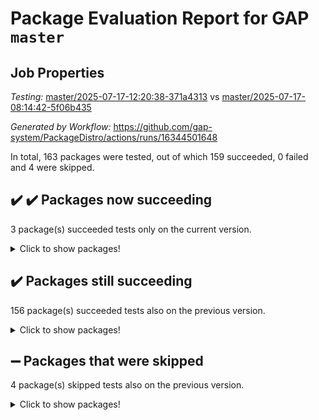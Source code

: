 # Package Evaluation Report for GAP `master`

## Job Properties

*Testing:* [master/2025-07-17-12:20:38-371a4313](https://github.com/gap-system/PackageDistro/blob/data/reports/master/2025-07-17-12:20:38-371a4313) vs [master/2025-07-17-08:14:42-5f06b435](https://github.com/gap-system/PackageDistro/blob/data/reports/master/2025-07-17-08:14:42-5f06b435)

*Generated by Workflow:* https://github.com/gap-system/PackageDistro/actions/runs/16344501648

In total, 163 packages were tested, out of which 159 succeeded, 0 failed and 4 were skipped.

## :heavy_check_mark: :heavy_check_mark: Packages now succeeding

3 package(s) succeeded tests only on the current version.
<details><summary>Click to show packages!</summary>

- cryst 4.1.28 [(success)](https://github.com/gap-system/PackageDistro/actions/runs/16344501648/job/46175210668) vs cryst 4.1.27 [(failure)](https://github.com/gap-system/PackageDistro/actions/runs/16339332098/job/46158347206)
- groupoids 1.77 [(success)](https://github.com/gap-system/PackageDistro/actions/runs/16344501648/job/46175210819) vs groupoids 1.77 [(failure)](https://github.com/gap-system/PackageDistro/actions/runs/16339332098/job/46158347282)
- hapcryst 0.1.15 [(success)](https://github.com/gap-system/PackageDistro/actions/runs/16344501648/job/46175210787) vs hapcryst 0.1.15 [(failure)](https://github.com/gap-system/PackageDistro/actions/runs/16339332098/job/46158347284)
</details>

## :heavy_check_mark: Packages still succeeding

156 package(s) succeeded tests also on the previous version.
<details><summary>Click to show packages!</summary>

- 4ti2interface 2024.11-01 [(success)](https://github.com/gap-system/PackageDistro/actions/runs/16344501648/job/46175210602)
- ace 5.7.0 [(success)](https://github.com/gap-system/PackageDistro/actions/runs/16344501648/job/46175210603)
- aclib 1.3.2 [(success)](https://github.com/gap-system/PackageDistro/actions/runs/16344501648/job/46175210614)
- agt 0.3.1 [(success)](https://github.com/gap-system/PackageDistro/actions/runs/16344501648/job/46175210642)
- alco 1.1.1 [(success)](https://github.com/gap-system/PackageDistro/actions/runs/16344501648/job/46175210605)
- alnuth 3.2.1 [(success)](https://github.com/gap-system/PackageDistro/actions/runs/16344501648/job/46175210625)
- anupq 3.3.1 [(success)](https://github.com/gap-system/PackageDistro/actions/runs/16344501648/job/46175210618)
- atlasrep 2.1.9 [(success)](https://github.com/gap-system/PackageDistro/actions/runs/16344501648/job/46175210613)
- autodoc 2025.05.09 [(success)](https://github.com/gap-system/PackageDistro/actions/runs/16344501648/job/46175210644)
- automata 1.16 [(success)](https://github.com/gap-system/PackageDistro/actions/runs/16344501648/job/46175210617)
- automgrp 1.3.3 [(success)](https://github.com/gap-system/PackageDistro/actions/runs/16344501648/job/46175210640)
- autpgrp 1.11.1 [(success)](https://github.com/gap-system/PackageDistro/actions/runs/16344501648/job/46175210623)
- cap 2025.07-06 [(success)](https://github.com/gap-system/PackageDistro/actions/runs/16344501648/job/46175210654)
- caratinterface 2.3.7 [(success)](https://github.com/gap-system/PackageDistro/actions/runs/16344501648/job/46175210652)
- cddinterface 2025.06.24 [(success)](https://github.com/gap-system/PackageDistro/actions/runs/16344501648/job/46175210648)
- circle 1.6.6 [(success)](https://github.com/gap-system/PackageDistro/actions/runs/16344501648/job/46175210643)
- classicpres 1.22 [(success)](https://github.com/gap-system/PackageDistro/actions/runs/16344501648/job/46175210651)
- cohomolo 1.6.11 [(success)](https://github.com/gap-system/PackageDistro/actions/runs/16344501648/job/46175210673)
- congruence 1.2.7 [(success)](https://github.com/gap-system/PackageDistro/actions/runs/16344501648/job/46175210661)
- corefreesub 0.6 [(success)](https://github.com/gap-system/PackageDistro/actions/runs/16344501648/job/46175210671)
- corelg 1.57 [(success)](https://github.com/gap-system/PackageDistro/actions/runs/16344501648/job/46175210660)
- crime 1.6 [(success)](https://github.com/gap-system/PackageDistro/actions/runs/16344501648/job/46175210689)
- crisp 1.4.6 [(success)](https://github.com/gap-system/PackageDistro/actions/runs/16344501648/job/46175210687)
- crypting 0.10.6 [(success)](https://github.com/gap-system/PackageDistro/actions/runs/16344501648/job/46175210695)
- crystcat 1.1.10 [(success)](https://github.com/gap-system/PackageDistro/actions/runs/16344501648/job/46175210675)
- ctbllib 1.3.11 [(success)](https://github.com/gap-system/PackageDistro/actions/runs/16344501648/job/46175210705)
- cubefree 1.20 [(success)](https://github.com/gap-system/PackageDistro/actions/runs/16344501648/job/46175210678)
- curlinterface 2.4.2 [(success)](https://github.com/gap-system/PackageDistro/actions/runs/16344501648/job/46175210685)
- cvec 2.8.4 [(success)](https://github.com/gap-system/PackageDistro/actions/runs/16344501648/job/46175210706)
- datastructures 0.3.3 [(success)](https://github.com/gap-system/PackageDistro/actions/runs/16344501648/job/46175210691)
- deepthought 1.0.9 [(success)](https://github.com/gap-system/PackageDistro/actions/runs/16344501648/job/46175210690)
- design 1.8.2 [(success)](https://github.com/gap-system/PackageDistro/actions/runs/16344501648/job/46175210683)
- difsets 2.3.1 [(success)](https://github.com/gap-system/PackageDistro/actions/runs/16344501648/job/46175210688)
- digraphs 1.10.0 [(success)](https://github.com/gap-system/PackageDistro/actions/runs/16344501648/job/46175210722)
- edim 1.3.8 [(success)](https://github.com/gap-system/PackageDistro/actions/runs/16344501648/job/46175210693)
- example 4.4.1 [(success)](https://github.com/gap-system/PackageDistro/actions/runs/16344501648/job/46175210694)
- examplesforhomalg 2023.10-01 [(success)](https://github.com/gap-system/PackageDistro/actions/runs/16344501648/job/46175210789)
- factint 1.6.3 [(success)](https://github.com/gap-system/PackageDistro/actions/runs/16344501648/job/46175210725)
- ferret 1.0.14 [(success)](https://github.com/gap-system/PackageDistro/actions/runs/16344501648/job/46175210752)
- fga 1.5.0 [(success)](https://github.com/gap-system/PackageDistro/actions/runs/16344501648/job/46175210709)
- fining 1.5.6 [(success)](https://github.com/gap-system/PackageDistro/actions/runs/16344501648/job/46175210728)
- float 1.0.7 [(success)](https://github.com/gap-system/PackageDistro/actions/runs/16344501648/job/46175210744)
- format 1.4.4 [(success)](https://github.com/gap-system/PackageDistro/actions/runs/16344501648/job/46175210762)
- forms 1.2.13 [(success)](https://github.com/gap-system/PackageDistro/actions/runs/16344501648/job/46175210731)
- fplsa 1.2.6 [(success)](https://github.com/gap-system/PackageDistro/actions/runs/16344501648/job/46175210713)
- fr 2.4.13 [(success)](https://github.com/gap-system/PackageDistro/actions/runs/16344501648/job/46175210732)
- francy 2.0.3 [(success)](https://github.com/gap-system/PackageDistro/actions/runs/16344501648/job/46175210740)
- fwtree 1.3 [(success)](https://github.com/gap-system/PackageDistro/actions/runs/16344501648/job/46175210853)
- gapdoc 1.6.7 [(success)](https://github.com/gap-system/PackageDistro/actions/runs/16344501648/job/46175210766)
- gauss 2024.11-01 [(success)](https://github.com/gap-system/PackageDistro/actions/runs/16344501648/job/46175210852)
- gaussforhomalg 2024.08-01 [(success)](https://github.com/gap-system/PackageDistro/actions/runs/16344501648/job/46175210824)
- gbnp 1.1.0 [(success)](https://github.com/gap-system/PackageDistro/actions/runs/16344501648/job/46175210749)
- generalizedmorphismsforcap 2025.07-01 [(success)](https://github.com/gap-system/PackageDistro/actions/runs/16344501648/job/46175210799)
- genss 1.6.9 [(success)](https://github.com/gap-system/PackageDistro/actions/runs/16344501648/job/46175210832)
- gradedmodules 2024.12-01 [(success)](https://github.com/gap-system/PackageDistro/actions/runs/16344501648/job/46175210793)
- gradedringforhomalg 2024.07-01 [(success)](https://github.com/gap-system/PackageDistro/actions/runs/16344501648/job/46175210781)
- grape 4.9.2 [(success)](https://github.com/gap-system/PackageDistro/actions/runs/16344501648/job/46175210805)
- grpconst 2.6.5 [(success)](https://github.com/gap-system/PackageDistro/actions/runs/16344501648/job/46175210800)
- guarana 0.96.3 [(success)](https://github.com/gap-system/PackageDistro/actions/runs/16344501648/job/46175210831)
- guava 3.20 [(success)](https://github.com/gap-system/PackageDistro/actions/runs/16344501648/job/46175210780)
- hap 1.68 [(success)](https://github.com/gap-system/PackageDistro/actions/runs/16344501648/job/46175210779)
- hecke 1.5.4 [(success)](https://github.com/gap-system/PackageDistro/actions/runs/16344501648/job/46175210847)
- help 4.0 [(success)](https://github.com/gap-system/PackageDistro/actions/runs/16344501648/job/46175210783)
- homalg 2024.01-01 [(success)](https://github.com/gap-system/PackageDistro/actions/runs/16344501648/job/46175210812)
- homalgtocas 2023.11-01 [(success)](https://github.com/gap-system/PackageDistro/actions/runs/16344501648/job/46175210794)
- ibnp 0.15 [(success)](https://github.com/gap-system/PackageDistro/actions/runs/16344501648/job/46175210792)
- idrel 2.48 [(success)](https://github.com/gap-system/PackageDistro/actions/runs/16344501648/job/46175210816)
- images 1.3.3 [(success)](https://github.com/gap-system/PackageDistro/actions/runs/16344501648/job/46175210830)
- intpic 0.4.0 [(success)](https://github.com/gap-system/PackageDistro/actions/runs/16344501648/job/46175210845)
- io 4.9.3 [(success)](https://github.com/gap-system/PackageDistro/actions/runs/16344501648/job/46175210834)
- io_forhomalg 2023.02-04 [(success)](https://github.com/gap-system/PackageDistro/actions/runs/16344501648/job/46175210840)
- irredsol 1.4.4 [(success)](https://github.com/gap-system/PackageDistro/actions/runs/16344501648/job/46175210892)
- json 2.2.3 [(success)](https://github.com/gap-system/PackageDistro/actions/runs/16344501648/job/46175210887)
- jupyterkernel 1.5.1 [(success)](https://github.com/gap-system/PackageDistro/actions/runs/16344501648/job/46175210893)
- jupyterviz 1.5.6 [(success)](https://github.com/gap-system/PackageDistro/actions/runs/16344501648/job/46175210838)
- kan 1.37 [(success)](https://github.com/gap-system/PackageDistro/actions/runs/16344501648/job/46175210879)
- kbmag 1.5.11 [(success)](https://github.com/gap-system/PackageDistro/actions/runs/16344501648/job/46175210827)
- laguna 3.9.7 [(success)](https://github.com/gap-system/PackageDistro/actions/runs/16344501648/job/46175210841)
- liealgdb 2.2.1 [(success)](https://github.com/gap-system/PackageDistro/actions/runs/16344501648/job/46175210862)
- liepring 2.9.1 [(success)](https://github.com/gap-system/PackageDistro/actions/runs/16344501648/job/46175210873)
- liering 2.4.2 [(success)](https://github.com/gap-system/PackageDistro/actions/runs/16344501648/job/46175210851)
- linearalgebraforcap 2025.07-03 [(success)](https://github.com/gap-system/PackageDistro/actions/runs/16344501648/job/46175210855)
- lins 0.9 [(success)](https://github.com/gap-system/PackageDistro/actions/runs/16344501648/job/46175210894)
- localizeringforhomalg 2023.10-01 [(success)](https://github.com/gap-system/PackageDistro/actions/runs/16344501648/job/46175210883)
- loops 3.4.4 [(success)](https://github.com/gap-system/PackageDistro/actions/runs/16344501648/job/46175210895)
- lpres 1.1.1 [(success)](https://github.com/gap-system/PackageDistro/actions/runs/16344501648/job/46175210875)
- majoranaalgebras 1.5.2 [(success)](https://github.com/gap-system/PackageDistro/actions/runs/16344501648/job/46175210885)
- mapclass 1.4.6 [(success)](https://github.com/gap-system/PackageDistro/actions/runs/16344501648/job/46175210911)
- matgrp 0.71 [(success)](https://github.com/gap-system/PackageDistro/actions/runs/16344501648/job/46175210900)
- matricesforhomalg 2024.11-02 [(success)](https://github.com/gap-system/PackageDistro/actions/runs/16344501648/job/46175210889)
- modisom 3.0.0 [(success)](https://github.com/gap-system/PackageDistro/actions/runs/16344501648/job/46175210859)
- modulepresentationsforcap 2025.06-02 [(success)](https://github.com/gap-system/PackageDistro/actions/runs/16344501648/job/46175210923)
- modules 2024.12-01 [(success)](https://github.com/gap-system/PackageDistro/actions/runs/16344501648/job/46175210967)
- monoidalcategories 2025.07-06 [(success)](https://github.com/gap-system/PackageDistro/actions/runs/16344501648/job/46175210903)
- nconvex 2024.12-01 [(success)](https://github.com/gap-system/PackageDistro/actions/runs/16344501648/job/46175210954)
- nilmat 1.4.2 [(success)](https://github.com/gap-system/PackageDistro/actions/runs/16344501648/job/46175210921)
- nock 1.5 [(success)](https://github.com/gap-system/PackageDistro/actions/runs/16344501648/job/46175210953)
- normalizinterface 1.4.1 [(success)](https://github.com/gap-system/PackageDistro/actions/runs/16344501648/job/46175210904)
- nq 2.5.11 [(success)](https://github.com/gap-system/PackageDistro/actions/runs/16344501648/job/46175210918)
- numericalsgps 1.4.0 [(success)](https://github.com/gap-system/PackageDistro/actions/runs/16344501648/job/46175210950)
- openmath 11.5.3 [(success)](https://github.com/gap-system/PackageDistro/actions/runs/16344501648/job/46175210970)
- orb 5.0.1 [(success)](https://github.com/gap-system/PackageDistro/actions/runs/16344501648/job/46175210927)
- packagemanager 1.6.3 [(success)](https://github.com/gap-system/PackageDistro/actions/runs/16344501648/job/46175210976)
- patternclass 2.4.5 [(success)](https://github.com/gap-system/PackageDistro/actions/runs/16344501648/job/46175210919)
- permut 2.0.5 [(success)](https://github.com/gap-system/PackageDistro/actions/runs/16344501648/job/46175210920)
- polenta 1.3.11 [(success)](https://github.com/gap-system/PackageDistro/actions/runs/16344501648/job/46175210944)
- polymaking 0.8.7 [(success)](https://github.com/gap-system/PackageDistro/actions/runs/16344501648/job/46175210935)
- primgrp 3.4.4 [(success)](https://github.com/gap-system/PackageDistro/actions/runs/16344501648/job/46175210964)
- profiling 2.6.2 [(success)](https://github.com/gap-system/PackageDistro/actions/runs/16344501648/job/46175210936)
- qdistrnd 0.9.5 [(success)](https://github.com/gap-system/PackageDistro/actions/runs/16344501648/job/46175210965)
- qpa 1.35 [(success)](https://github.com/gap-system/PackageDistro/actions/runs/16344501648/job/46175210948)
- quagroup 1.8.4 [(success)](https://github.com/gap-system/PackageDistro/actions/runs/16344501648/job/46175210951)
- radiroot 2.9 [(success)](https://github.com/gap-system/PackageDistro/actions/runs/16344501648/job/46175210969)
- rcwa 4.7.1 [(success)](https://github.com/gap-system/PackageDistro/actions/runs/16344501648/job/46175210977)
- rds 1.8 [(success)](https://github.com/gap-system/PackageDistro/actions/runs/16344501648/job/46175210981)
- recog 1.4.4 [(success)](https://github.com/gap-system/PackageDistro/actions/runs/16344501648/job/46175210958)
- repndecomp 1.3.0 [(success)](https://github.com/gap-system/PackageDistro/actions/runs/16344501648/job/46175210980)
- repsn 3.1.2 [(success)](https://github.com/gap-system/PackageDistro/actions/runs/16344501648/job/46175210990)
- resclasses 4.7.3 [(success)](https://github.com/gap-system/PackageDistro/actions/runs/16344501648/job/46175210982)
- ringsforhomalg 2024.11-02 [(success)](https://github.com/gap-system/PackageDistro/actions/runs/16344501648/job/46175210999)
- sco 2023.08-01 [(success)](https://github.com/gap-system/PackageDistro/actions/runs/16344501648/job/46175210989)
- scscp 2.4.3 [(success)](https://github.com/gap-system/PackageDistro/actions/runs/16344501648/job/46175211006)
- semigroups 5.5.2 [(success)](https://github.com/gap-system/PackageDistro/actions/runs/16344501648/job/46175211030)
- sglppow 2.4 [(success)](https://github.com/gap-system/PackageDistro/actions/runs/16344501648/job/46175210987)
- sgpviz 0.999.6 [(success)](https://github.com/gap-system/PackageDistro/actions/runs/16344501648/job/46175210988)
- simpcomp 2.1.14 [(success)](https://github.com/gap-system/PackageDistro/actions/runs/16344501648/job/46175210985)
- singular 2024.06.03 [(success)](https://github.com/gap-system/PackageDistro/actions/runs/16344501648/job/46175211010)
- sl2reps 1.1 [(success)](https://github.com/gap-system/PackageDistro/actions/runs/16344501648/job/46175211019)
- sla 1.6.2 [(success)](https://github.com/gap-system/PackageDistro/actions/runs/16344501648/job/46175211012)
- smallantimagmas 0.4.1 [(success)](https://github.com/gap-system/PackageDistro/actions/runs/16344501648/job/46175211001)
- smallgrp 1.5.4 [(success)](https://github.com/gap-system/PackageDistro/actions/runs/16344501648/job/46175211016)
- smallsemi 0.7.2 [(success)](https://github.com/gap-system/PackageDistro/actions/runs/16344501648/job/46175211027)
- sonata 2.9.6 [(success)](https://github.com/gap-system/PackageDistro/actions/runs/16344501648/job/46175211000)
- sophus 1.27 [(success)](https://github.com/gap-system/PackageDistro/actions/runs/16344501648/job/46175211043)
- sotgrps 1.3 [(success)](https://github.com/gap-system/PackageDistro/actions/runs/16344501648/job/46175210997)
- spinsym 1.5.2 [(success)](https://github.com/gap-system/PackageDistro/actions/runs/16344501648/job/46175211018)
- standardff 1.0 [(success)](https://github.com/gap-system/PackageDistro/actions/runs/16344501648/job/46175211046)
- symbcompcc 1.3.2 [(success)](https://github.com/gap-system/PackageDistro/actions/runs/16344501648/job/46175211062)
- thelma 1.3 [(success)](https://github.com/gap-system/PackageDistro/actions/runs/16344501648/job/46175211048)
- tomlib 1.2.11 [(success)](https://github.com/gap-system/PackageDistro/actions/runs/16344501648/job/46175211004)
- toolsforhomalg 2025.05-01 [(success)](https://github.com/gap-system/PackageDistro/actions/runs/16344501648/job/46175211007)
- toric 1.9.6 [(success)](https://github.com/gap-system/PackageDistro/actions/runs/16344501648/job/46175211015)
- transgrp 3.6.5 [(success)](https://github.com/gap-system/PackageDistro/actions/runs/16344501648/job/46175211028)
- typeset 1.2.3 [(success)](https://github.com/gap-system/PackageDistro/actions/runs/16344501648/job/46175211014)
- ugaly 4.1.3 [(success)](https://github.com/gap-system/PackageDistro/actions/runs/16344501648/job/46175211042)
- unipot 1.6 [(success)](https://github.com/gap-system/PackageDistro/actions/runs/16344501648/job/46175211054)
- unitlib 5.0.0 [(success)](https://github.com/gap-system/PackageDistro/actions/runs/16344501648/job/46175211020)
- utils 0.89 [(success)](https://github.com/gap-system/PackageDistro/actions/runs/16344501648/job/46175211029)
- uuid 0.7 [(success)](https://github.com/gap-system/PackageDistro/actions/runs/16344501648/job/46175211033)
- walrus 0.9991 [(success)](https://github.com/gap-system/PackageDistro/actions/runs/16344501648/job/46175211039)
- wedderga 4.11.1 [(success)](https://github.com/gap-system/PackageDistro/actions/runs/16344501648/job/46175211049)
- wpe 0.8 [(success)](https://github.com/gap-system/PackageDistro/actions/runs/16344501648/job/46175211047)
- xmod 2.95 [(success)](https://github.com/gap-system/PackageDistro/actions/runs/16344501648/job/46175211055)
- xmodalg 1.32 [(success)](https://github.com/gap-system/PackageDistro/actions/runs/16344501648/job/46175211040)
- yangbaxter 0.10.7 [(success)](https://github.com/gap-system/PackageDistro/actions/runs/16344501648/job/46175211052)
- zeromqinterface 0.17 [(success)](https://github.com/gap-system/PackageDistro/actions/runs/16344501648/job/46175211066)
</details>

## :heavy_minus_sign: Packages that were skipped

4 package(s) skipped tests also on the previous version.
<details><summary>Click to show packages!</summary>

- browse 1.8.21 [(skipped)](https://github.com/gap-system/PackageDistro/actions/runs/16344501648/job/46174668840)
- itc 1.5.1 [(skipped)](https://github.com/gap-system/PackageDistro/actions/runs/16344501648/job/46174668840)
- polycyclic 2.16 [(skipped)](https://github.com/gap-system/PackageDistro/actions/runs/16344501648/job/46174668840)
- xgap 4.32 [(skipped)](https://github.com/gap-system/PackageDistro/actions/runs/16344501648/job/46174668840)
</details>

